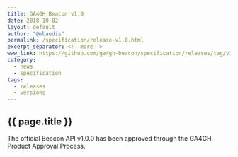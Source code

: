 ```yaml
---
title: GA4GH Beacon v1.0
date: 2018-10-02
layout: default
author: "@mbaudis"
permalink: /specification/release-v1.0.html
excerpt_separator: <!--more-->
www_link: https://github.com/ga4gh-beacon/specification/releases/tag/v1.0.0
category:
  - news
  - specification
tags:
  - releases
  - versions
---
```


## {{ page.title }}

The official Beacon API v1.0.0 has been approved through the GA4GH Product Approval Process.

<!--more-->
